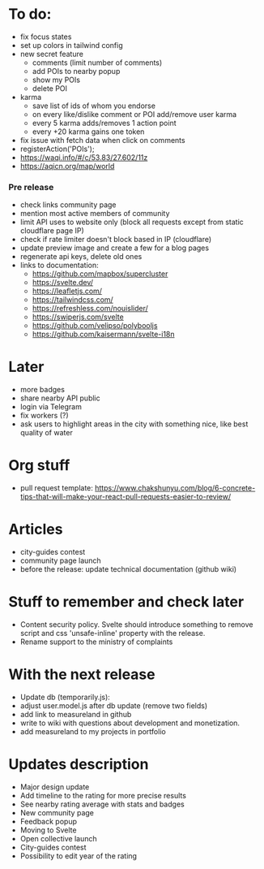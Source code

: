 # To do:

- fix focus states
- set up colors in tailwind config
- new secret feature
  - comments (limit number of comments)
  - add POIs to nearby popup
  - show my POIs
  - delete POI
- karma
  - save list of ids of whom you endorse
  - on every like/dislike comment or POI add/remove user karma
  - every 5 karma adds/removes 1 action point
  - every +20 karma gains one token
- fix issue with fetch data when click on comments
- registerAction('POIs');
- https://waqi.info/#/c/53.83/27.602/11z
- https://aqicn.org/map/world

### Pre release

- check links community page
- mention most active members of community
- limit API uses to website only (block all requests except from static cloudflare page IP)
- check if rate limiter doesn't block based in IP (cloudflare)
- update preview image and create a few for a blog pages
- regenerate api keys, delete old ones
- links to documentation:
  - https://github.com/mapbox/supercluster
  - https://svelte.dev/
  - https://leafletjs.com/
  - https://tailwindcss.com/
  - https://refreshless.com/nouislider/
  - https://swiperjs.com/svelte
  - https://github.com/velipso/polybooljs
  - https://github.com/kaisermann/svelte-i18n

# Later

- more badges
- share nearby API public
- login via Telegram
- fix workers (?)
- ask users to highlight areas in the city with something nice, like best quality of water

# Org stuff

- pull request template: https://www.chakshunyu.com/blog/6-concrete-tips-that-will-make-your-react-pull-requests-easier-to-review/

# Articles

- city-guides contest
- community page launch
- before the release: update technical documentation (github wiki)

# Stuff to remember and check later

- Content security policy. Svelte should introduce something to remove script and css 'unsafe-inline' property with the release.
- Rename support to the ministry of complaints

# With the next release

- Update db (temporarily.js):
- adjust user.model.js after db update (remove two fields)
- add link to measureland in github
- write to wiki with questions about development and monetization.
- add measureland to my projects in portfolio

# Updates description

- Major design update
- Add timeline to the rating for more precise results
- See nearby rating average with stats and badges
- New community page
- Feedback popup
- Moving to Svelte
- Open collective launch
- City-guides contest
- Possibility to edit year of the rating
